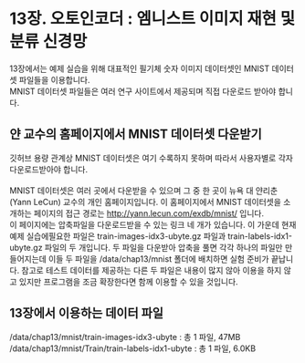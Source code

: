 # 13장. 오토인코더 : 엠니스트 이미지 재현 및 분류 신경망
13장에서는 예제 실습을 위해 대표적인 필기체 숫자 이미지 데이터셋인 MNIST 데이터셋 파일들을 이용합니다.<br/>
MNIST 데이터셋 파일들은 여러 연구 사이트에서 제공되며 직접 다운로드 받아야 합니다.<br/>

## 얀 교수의 홈페이지에서 MNIST 데이터셋 다운받기
깃허브 용량 관계상 MNIST 데이터셋은 여기 수록하지 못하며 따라서 사용자별로 각자 다운로드받아야 합니다.<br/><br/>
MNIST 데이터셋은 여러 곳에서 다운받을 수 있으며 그 중 한 곳이 뉴욕 대 얀리춘(Yann LeCun) 교수의 개인 홈페이지입니다.
이 홈페이지에서 MNIST 데이터셋을 소개하는 페이지의 접근 경로는 http://yann.lecun.com/exdb/mnist/ 입니다.<br/>
이 페이지에는 압축파일을 다운로드받을 수 있는 링크 네 개가 있습니다. 이 가운데 현재 예제 실습에필요한 파일은 train-images-idx3-ubyte.gz 파일과 
train-labels-idx1-ubyte.gz 파일의 두 개입니다.
두 파일을 다운받아 압축을 풀면 각각 하나의 파일만 만들어지는데 이들 두 파일을 /data/chap13/mnist 폴더에 배치하면 실험 준비가 끝납니다.
참고로 테스트 데이터를 제공하는 다른 두 파일은 내용이 많지 않아 이용을 하지 않고 있지만 프로그램을 조금 확장한다면 함께 이용할 수 있을 것입니다.

## 13장에서 이용하는 데이터 파일
/data/chap13/mnist/train-images-idx3-ubyte : 총 1 파일, 47MB<br/>
/data/chap13/mnist/Train/train-labels-idx1-ubyte : 총 1 파일, 6.0KB<br/>
